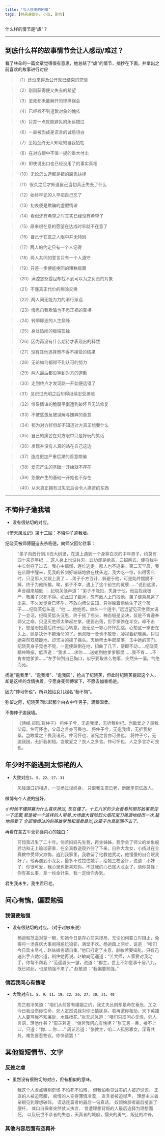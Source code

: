 ```yaml
---
title: "令人悲伤的剧情"
tags: [林朵讲故事, 小说, 剧情]
---
```


什么样的情节是“虐”？

---

## 到底什么样的故事情节会让人感动/难过？

看了林朵的一篇文章觉得很有意思，她总结了“虐”的情节，摘抄在下面，并拿出之前喜欢的故事进行对应

> （1）还没来得及公开就已结束的恋情

> （2）刚刚获得便又失去的希望

> （3）至死都未能解开的惨痛误会

> （4）已经找不到道歉对象的愧疚

> （5）只差一点就能避免的永远错过

> （6）一直被当成是谎言的诚恳坦白

> （7）至始至终无人知晓的自我牺牲

> （8）在对方眼中不值一提的重大付出

> （9）即使说出口也已经没用了的事实真相

> （10）无论怎么选都是错的魔鬼抉择

> （11）很久之后才知道自己当初真正失去了什么

> （12）始终牢记的人早把自己忘了

> （13）初衷便是欺骗的虚假情谊

> （14）看似还有希望之时其实已经没有希望了

> （15）原来很在意的愿望在达成时早就不在意了

> （16）自己于在意之人眼中并无特别

> （17）两人的约定只有一个人记得

> （18）两人共同的誓言只有一个人遵守

> （19）只差一步便能挽回的糟糕局面

> （20）满腔怨怒委屈却找不到可以为之负责的对象

> （21）不懂真正代价的糊涂交换

> （22）两人间无能为力的渐行渐远

> （23）情愿自我欺骗也不愿正视的真相

> （24）转瞬即逝的人生巅峰

> （25）身处热闹的极端孤独

> （26）因为再没有什么期待才表现出的释然

> （27）没有其他选择而不得不接受的结果

> （28）无论如何都得不到认可的努力

> （29）两人最后都没等到对方的道歉

> （30）走到终点才发现路一开始便选错了

> （31）见识过光明之后却得继续忍受黑暗

> （32）维系情谊的脆弱平衡遭到破坏且无法修复

> （33）不被感激反被误解与嫌弃的善意

> （34）都为对方好但却不知道对方真正想要什么

> （35）自己的痛苦在对方眼中只是好玩的笑话

> （36）发现并没有人真的站在自己这边

> （37）造成更加严重后果的善意欺骗

> （38）爱恋产生的基础一开始就不存在

> （39）怨恨产生的基础一开始也不存在

> （40）从未真正拥有过失去后会令人痛苦的东西

___

## 不悔仲子逾我墙

+ 没有很贴切的对应。

《倚天屠龙记》第十三回：不悔仲子逾我墙。

纪晓芙被师傅逼迫去杀杨逍，向师父回忆往事：

> “弟子向西行到川西大树堡，在道上遇到一个身穿白衣的中年男子，约莫有四十来岁年纪......这人身上也没兵刃，武功却是绝高，三招两式，便将我手中长剑夺了过去。我心中惊慌，连忙逃走。那人也不追来。第二天早晨，我在店房中醒来，见我的长剑好端端地放在枕头边。我大吃一惊，出得客店时，只见那人又跟上我了......弟子千方百计，躲避于他，可是始终摆脱不掉，终于为他所擒。唉，弟子不幸，遇上了这个前生的冤孽……”说到这里，声音越来越低......纪晓芙低声道：“弟子不能拒，失身于他。他监视我极严，教弟子求死不得。如此过了数月，忽有敌人上门找他，弟子便乘机逃了出来，不久发觉身已怀孕，不敢向师父说知，只得躲着偷偷生了这个孩子......纪晓芙低头道：“他……他姓杨，单名一个逍字。”远远望见灭绝师太说了一会话，纪晓芙低头沉思，终于摇了摇头，神态极是坚决，显是不肯遵奉师父之命。只见灭绝师太举起左掌，便要击落，但手掌停在半空，却不击下，想是盼她最后终于回心转意。张无忌一颗心怦怦乱跳，心想这一掌击在头上，她是决计不能活命的了。他双眼一眨也不敢眨，凝视着纪晓芙。只见她突然双膝跪地，却坚决的摇了摇头。灭绝师太手起掌落，击中她的顶门。纪晓芙身子晃也不晃，一歪便跌倒在地，扭曲了几下，便即不动......纪晓芙精神略振，低声道：“我求……求你……送她到她爹爹那里……我不肯……不肯害她爹爹……”左手伸到自己胸口，似乎要取甚么物事，突然头一偏，气绝而死。

杨逍“逾我里”、“逾我墙”、“逾我园”，抢占了纪晓芙，但此时纪晓芙提起这个人，却是这样的含情执着，宁愿身死师傅掌下，不愿去加害杨逍。

因为“仲可怀也”，所以她给女儿起名“杨不悔”。

弥留之际，纪晓芙回忆起那个白衣中年男子，满眼温柔。

不悔仲子逾我墙。

> 《诗经.郑风.将仲子》
> 将仲子兮，无逾我里，无折我树杞。岂敢爱之？畏我父母。仲可怀也，父母之言亦可畏也。
> 将仲子兮，无逾我墙，无折我树桑。岂敢爱之？畏我诸兄。仲可怀也，诸兄之言亦可畏也。
> 将仲子兮，无逾我园，无折我树檀。岂敢爱之？畏人之多言。仲可怀也，人之多言亦可畏也。

## 年少时不能遇到太惊艳的人

+ 大致对应`1`、`5`、`22`、`27`、`31`

> 风陵渡口初相遇，一见杨过误终身。
> 只恨我生君已老，断肠崖前忆故人。

微博有个人说的挺好，

*小时候不懂郭襄为什么喜欢杨过, 现在懂了。十五六岁的少女看看玛丽苏故事意淫一下还罢,若是被一个这样的人带着,大场面大冒险烈火烟花宝刀美酒地经历一次,猛地感受了
全部憧憬过的的英雄梦想和温柔目光,这辈子也真是回不去了。*

再看在蒙古军营郭襄内心的独白：

> 可惜我迟生了二十年。倘若妈妈先生我，再生姊姊，我学会了师父的龙象般若功和无上瑜珈密乘，在全真教道观外住了下来，自称大龙女，小杨过在全真教中受师父欺侮，逃到我家里，我收留了他教他武功，他慢慢的自会跟我好了。他再遇到小龙女，最多不过拉住她手，给她三枚金针，说道：小妹子，你很可爱，我心里也挺喜欢你。不过我的心已属大龙女了。请你莫怪！你有甚幺事，拿一枚金针来，我一定给你办到。

君生我未生，我生君已老。

## 问心有愧，偏要勉强
### 我偏要勉强

+ 没有很贴切的对应。（对于赵敏来说）

> 杨逍和范遥对望一眼，知她今日是存心前来搅局，无论如何要立时阻止，免得将一场喜庆大事闹得尴尬狼狈，满堂不欢。杨逍踏上两步，说道：“咱们今日宾主尽礼，赵姑娘务请自重。”他已打定了主意，赵敏若要捣乱，只有迅速出手点她穴道，制住她再说。赵敏向范遥道：“苦大师，人家要对我动手，你帮不帮我？”范遥眉头一皱，说道：“郡主，世上不如意事十居八九，既已如此，也是勉强不来了。”
> 赵敏道：“我偏要勉强。”

### 倘若我问心有愧呢

+ 大致对应`1`、`5`、`9`、`11`、`19`、`22`、`26`、`27`、`30`、`31`、`40`

> 周芷若冷笑道：“咱们从前曾有婚姻之约，我丈夫此刻却是命在垂危，加之今日我没伤你性命，旁人定然说我对你旧情犹存。若再邀你相助，天下英雄人人要骂我不知廉耻、水性杨花。”张无忌急道：“咱们只须问心无愧，旁人言语，理他作甚？”周芷若道：“倘若我问心有愧呢？”张无忌一呆，接不上口，只道：“你……你……”
> 周芷若道：“张教主，咱二人孤男寡女，深宵共处，难免要惹物议。你快请罢！”

## 其他简短情节、文字
### 反差之虐

+ 虽然没有很贴切的对应，但有相似的意味。

> 我这个人虐点特别奇怪 不怕死不怕残，
> 但我怕看见诚实的人被迫说谎，
> 正直的人被迫弯腰，
> 痴情的人变得薄情冷漠，
> 直言者被迫噤声，
> 理想主义者亲眼见到理想破碎。 
> 谎话连篇者的最后一句真话，
> 奴颜婢膝者最后挺直了腰杆，
> 缄口自保者突然仗义执言，
> 曾遭理想背叛的人最后选择为理想而死。
> 以及玩世不恭者的失态，天真者的城府，懦夫的勇气，叛徒的冲锋。

### 其他内容后面有空再补

